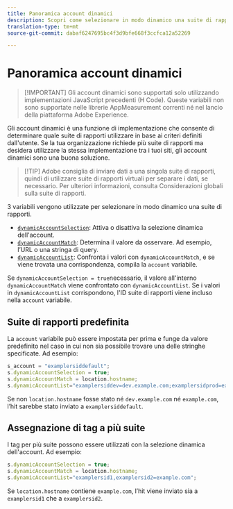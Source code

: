 ```yaml
---
title: Panoramica account dinamici
description: Scopri come selezionare in modo dinamico una suite di rapporti utilizzando il codice H.
translation-type: tm+mt
source-git-commit: dabaf6247695bc4f3d9bfe668f3ccfca12a52269

---
```



# Panoramica account dinamici

>[!IMPORTANT] Gli account dinamici sono supportati solo utilizzando implementazioni JavaScript precedenti (H Code). Queste variabili non sono supportate nelle librerie AppMeasurement correnti né nel lancio della piattaforma Adobe Experience.

Gli account dinamici è una funzione di implementazione che consente di determinare quale suite di rapporti utilizzare in base ai criteri definiti dall&#39;utente. Se la tua organizzazione richiede più suite di rapporti ma desidera utilizzare la stessa implementazione tra i tuoi siti, gli account dinamici sono una buona soluzione.

>[!TIP] Adobe consiglia di inviare dati a una singola suite di rapporti, quindi di utilizzare suite di rapporti virtuali per separare i dati, se necessario. Per ulteriori informazioni, consulta Considerazioni [](../../../prepare/global-rs.md) globali sulla suite di rapporti.

3 variabili vengono utilizzate per selezionare in modo dinamico una suite di rapporti.

* [`dynamicAccountSelection`](dynamicaccountselection.md): Attiva o disattiva la selezione dinamica dell&#39;account.
* [`dynamicAccountMatch`](dynamicaccountmatch.md): Determina il valore da osservare. Ad esempio, l’URL o una stringa di query.
* [`dynamicAccountList`](dynamicaccountlist.md): Confronta i valori con `dynamicAccountMatch`, e se viene trovata una corrispondenza, compila la `account` variabile.

Se `dynamicAccountSelection = true`necessario, il valore all&#39;interno `dynamicAccountMatch` viene confrontato con `dynamicAccountList`. Se i valori in `dynamicAccountList` corrispondono, l&#39;ID suite di rapporti viene incluso nella `account` variabile.

## Suite di rapporti predefinita

La `account` variabile può essere impostata per prima e funge da valore predefinito nel caso in cui non sia possibile trovare una delle stringhe specificate. Ad esempio:

```javascript
s_account = "examplersiddefault";
s.dynamicAccountSelection = true;
s.dynamicAccountMatch = location.hostname;
s.dynamicAccountList="examplersiddev=dev.example.com;examplersidprod=example.com";
```

Se non `location.hostname` fosse stato né `dev.example.com` né `example.com`, l’hit sarebbe stato inviato a `examplersiddefault`.

## Assegnazione di tag a più suite

I tag per più suite possono essere utilizzati con la selezione dinamica dell&#39;account. Ad esempio:

```js
s.dynamicAccountSelection = true;
s.dynamicAccountMatch = location.hostname;
s.dynamicAccountList="examplersid1,examplersid2=example.com";
```

Se `location.hostname` contiene `example.com`, l’hit viene inviato sia a `examplersid1` che a `examplersid2`.
